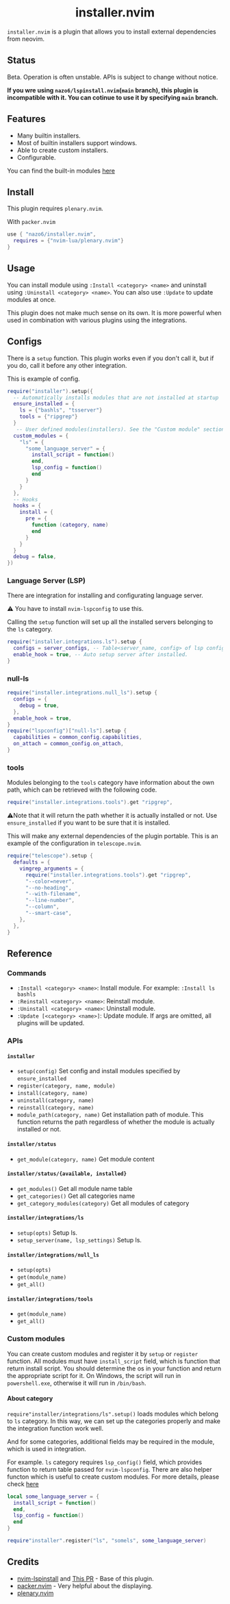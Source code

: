 <h1 align="center">
  installer.nvim
</h1>

`installer.nvim` is a plugin that allows you to install external dependencies from neovim.

## Status

Beta. Operation is often unstable. APIs is subject to change without notice.

**If you wre using `nazo6/lspinstall.nvim`(`main` branch), this plugin is incompatible with it. You can cotinue to use it by specifying `main` branch.**

## Features

- Many builtin installers.
- Most of builtin installers support windows.
- Able to create custom installers.
- Configurable.

You can find the built-in modules [here](./BUILTINS.md)

## Install

This plugin requires `plenary.nvim`.

With `packer.nvim`

```lua
use { "nazo6/installer.nvim",
  requires = {"nvim-lua/plenary.nvim"}
}
```

## Usage

You can install module using `:Install <category> <name>` and uninstall using `:Uninstall <category> <name>`.
You can also use `:Update` to update modules at once.

This plugin does not make much sense on its own. It is more powerful when used in combination with various plugins using the integrations.

## Configs

There is a `setup` function. This plugin works even if you don't call it, but if you do, call it before any other integration.

This is example of config.

```lua
require("installer").setup({
  -- Automatically installs modules that are not installed at startup
  ensure_installed = {
    ls = {"bashls", "tsserver"}
    tools = {"ripgrep"}
  }
   -- User defined modules(installers). See the "Custom module" section below for more information.
  custom_modules = {
    "ls" = {
      "some_language_server" = {
        install_script = function()
        end,
        lsp_config = function()
        end
      }
    }
  },
  -- Hooks
  hooks = {
    install = {
      pre = {
        function (category, name)
        end
      }
    }
  }
  debug = false,
})
```

### Language Server (LSP)

There are integration for installing and configurating language server.

⚠️ You have to install `nvim-lspconfig` to use this.

Calling the `setup` function will set up all the installed servers belonging to the `ls` category.

```lua
require("installer.integrations.ls").setup {
  configs = server_configs, -- Table<server_name, config> of lsp config. This will be passed to lspconfig.
  enable_hook = true, -- Auto setup server after installed.
}
```

### null-ls

```lua
require("installer.integrations.null_ls").setup {
  configs = {
    debug = true,
  },
  enable_hook = true,
}
require("lspconfig")["null-ls"].setup {
  capabilities = common_config.capabilities,
  on_attach = common_config.on_attach,
}
```

### tools

Modules belonging to the `tools` category have information about the own path, which can be retrieved with the following code.

```lua
require("installer.integrations.tools").get "ripgrep",
```

⚠️Note that it will return the path whether it is actually installed or not. Use `ensure_installed` if you want to be sure that it is installed.

This will make any external dependencies of the plugin portable.
This is an example of the configuration in `telescope.nvim`.

```lua
require("telescope").setup {
  defaults = {
    vimgrep_arguments = {
      require("installer.integrations.tools").get "ripgrep",
      "--color=never",
      "--no-heading",
      "--with-filename",
      "--line-number",
      "--column",
      "--smart-case",
    },
  },
}
```

## Reference

### Commands

- `:Install <category> <name>`: Install module. For example: `:Install ls bashls`
- `:Reinstall <category> <name>`: Reinstall module.
- `:Uninstall <category> <name>`: Uninstall module.
- `:Update [<category> <name>]`: Update module. If args are omitted, all plugins will be updated.

### APIs

#### `installer`

- `setup(config)` Set config and install modules specified by `ensure_installed`
- `register(category, name, module)`
- `install(category, name)`
- `uninstall(category, name)`
- `reinstall(category, name)`
- `module_path(category, name)` Get installation path of module. This function returns the path regardless of whether the module is actually installed or not.

#### `installer/status`

- `get_module(category, name)` Get module content

#### `installer/status/{available, installed}`

- `get_modules()` Get all module name table
- `get_categories()` Get all categories name
- `get_category_modules(category)` Get all modules of category

#### `installer/integrations/ls`

- `setup(opts)` Setup ls.
- `setup_server(name, lsp_settings)` Setup ls.

#### `installer/integrations/null_ls`

- `setup(opts)`
- `get(module_name)`
- `get_all()`

#### `installer/integrations/tools`

- `get(module_name)`
- `get_all()`

### Custom modules

You can create custom modules and register it by `setup` or `register` function.
All modules must have `install_script` field, which is function that return install script. You should determine the os in your function and return the appropriate script for it.
On Windows, the script will run in `powershell.exe`, otherwise it will run in `/bin/bash`.

#### About category

`require"installer/integrations/ls".setup()` loads modules which belong to `ls` category. In this way, we can set up the categories properly and make the integration function work well.

And for some categories, additional fields may be required in the module, which is used in integration.

For example. `ls` category requires `lsp_config()` field, which provides function to return table passed for `nvim-lspconfig`.
There are also helper functon which is useful to create custom modules. For more details, please check [here](./lua/installer/builtins/ls/template.lua)

```lua
local some_language_server = {
  install_script = function()
  end,
  lsp_config = function()
  end
}

require"installer".register("ls", "somels", some_language_server)
```

## Credits

- [nvim-lspinstall](https://github.com/kabouzeid/nvim-lspinstall/) and [This PR](https://github.com/kabouzeid/nvim-lspinstall/pull/96) - Base of this plugin.
- [packer.nvim](https://github.com/wbthomason/packer.nvim) - Very helpful about the displaying.
- [plenary.nvim](https://github.com/nvim-lua/plenary.nvim)
